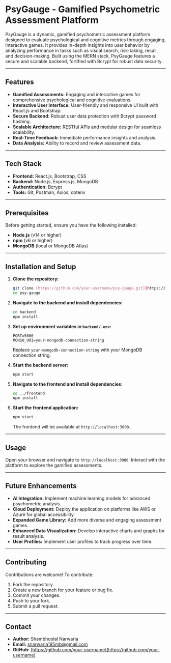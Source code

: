 # PsyGauge - Gamified Psychometric Assessment Platform

PsyGauge is a dynamic, gamified psychometric assessment platform designed to evaluate psychological and cognitive metrics through engaging, interactive games. It provides in-depth insights into user behavior by analyzing performance in tasks such as visual search, risk-taking, recall, and decision-making. Built using the MERN stack, PsyGauge features a secure and scalable backend, fortified with Bcrypt for robust data security.

---

## Features

* **Gamified Assessments:** Engaging and interactive games for comprehensive psychological and cognitive evaluations.
* **Interactive User Interface:** User-friendly and responsive UI built with React.js and Bootstrap.
* **Secure Backend:** Robust user data protection with Bcrypt password hashing.
* **Scalable Architecture:** RESTful APIs and modular design for seamless scalability.
* **Real-Time Feedback:** Immediate performance insights and analysis.
* **Data Analysis:** Ability to record and review assessment data.

---

## Tech Stack

* **Frontend:** React.js, Bootstrap, CSS
* **Backend:** Node.js, Express.js, MongoDB
* **Authentication:** Bcrypt
* **Tools:** Git, Postman, Axios, dotenv

---

## Prerequisites

Before getting started, ensure you have the following installed:

* **Node.js** (v14 or higher)
* **npm** (v6 or higher)
* **MongoDB** (local or MongoDB Atlas)

---

## Installation and Setup

1.  **Clone the repository:**

    ```bash
    git clone [https://github.com/your-username/psy-gauge.git](https://github.com/your-username/psy-gauge.git)
    cd psy-gauge
    ```

2.  **Navigate to the backend and install dependencies:**

    ```bash
    cd backend
    npm install
    ```

3.  **Set up environment variables in `backend/.env`:**

    ```
    PORT=5000
    MONGO_URI=your-mongodb-connection-string
    ```

    Replace `your-mongodb-connection-string` with your MongoDB connection string.

4.  **Start the backend server:**

    ```bash
    npm start
    ```

5.  **Navigate to the frontend and install dependencies:**

    ```bash
    cd ../frontend
    npm install
    ```

6.  **Start the frontend application:**

    ```bash
    npm start
    ```

    The frontend will be available at `http://localhost:3000`.

---

## Usage

Open your browser and navigate to `http://localhost:3000`. Interact with the platform to explore the gamified assessments.

---

## Future Enhancements

* **AI Integration:** Implement machine learning models for advanced psychometric analysis.
* **Cloud Deployment:** Deploy the application on platforms like AWS or Azure for global accessibility.
* **Expanded Game Library:** Add more diverse and engaging assessment games.
* **Enhanced Data Visualization:** Develop interactive charts and graphs for result analysis.
* **User Profiles:** Implement user profiles to track progress over time.

---

## Contributing

Contributions are welcome! To contribute:

1.  Fork the repository.
2.  Create a new branch for your feature or bug fix.
3.  Commit your changes.
4.  Push to your fork.
5.  Submit a pull request.

---

## Contact

* **Author:** Shambhoolal Narwaria
* **Email:** snarwaria195mb@gmail.com
* **GitHub:** [https://github.com/your-username](https://github.com/your-username)
